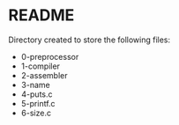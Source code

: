 # README #

Directory created to store the following files:

* 0-preprocessor
* 1-compiler
* 2-assembler
* 3-name
* 4-puts.c
* 5-printf.c
* 6-size.c
